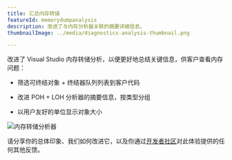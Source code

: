 ```yaml
---
title: 汇总内存转储
featureId: memorydumpanalysis
description: 改进了与内存分析器关联的摘要详细信息。
thumbnailImage: ../media/diagnostics-analysis-thumbnail.png

---
```


改进了 Visual Studio 内存转储分析，以便更好地总结关键信息，供客户查看内存问题：

- 筛选可终结对象 + 终结器队列列表到客户代码

- 改进 POH + LOH 分析器的摘要信息，按类型分组

- 以用户友好的单位显示对象大小

![内存转储分析器](../media/diagnostics-analysis.png "内存转储分析器")

请分享你的总体印象、我们如何改进它，以及你通过[开发者社区](https://developercommunity.visualstudio.com/VisualStudio)对此体验提供的任何其他反馈。
